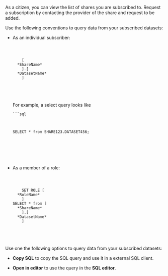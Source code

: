 As a citizen, you can view the list of shares you are subscribed to. Request a subscription by contacting the provider of the share and request to be added.

Use the following conventions to query data from your subscribed datasets:

-   As an individual subscriber:


        
    ```
    

        
        [
      *ShareName*
        ].[
      *DatasetName*
        ]
      
    

        
    ```
    

    

      For example, a select query looks like


    
        ```sql
    

        
        SELECT * from SHARE123.DATASET456;
      
    

        
    ```
    

    

  
-   As a member of a role:


        
    ```
    

        
        SET ROLE [
      *RoleName*
        ]
    SELECT * from [
      *ShareName*
        ].[
      *DatasetName*
        ]
      
    

        
    ```
    

    

  
Use one the following options to query data from your subscribed datasets:

-   **Copy SQL** to copy the SQL query and use it in a external SQL client.


-   **Open in editor** to use the query in the **SQL editor**.


